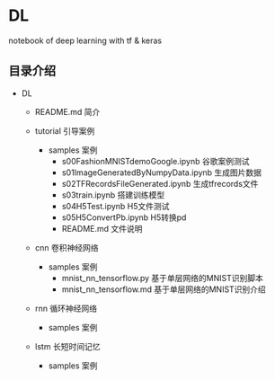 # DL
notebook of deep learning with tf & keras
## 目录介绍
+ DL
    + README.md  简介
    + tutorial 引导案例
        + samples 案例
            + s00FashionMNISTdemoGoogle.ipynb 谷歌案例测试
            + s01ImageGeneratedByNumpyData.ipynb 生成图片数据
            + s02TFRecordsFileGenerated.ipynb 生成tfrecords文件
            + s03train.ipynb 搭建训练模型
            + s04H5Test.ipynb H5文件测试
            + s05H5ConvertPb.ipynb H5转换pd
            + README.md 文件说明
            
    + cnn 卷积神经网络
        + samples 案例
            + mnist_nn_tensorflow.py 基于单层网络的MNIST识别脚本
            + mnist_nn_tensorflow.md 基于单层网络的MNIST识别介绍
            
    + rnn 循环神经网络
        + samples 案例
        
    + lstm 长短时间记忆
        + samples 案例
        
